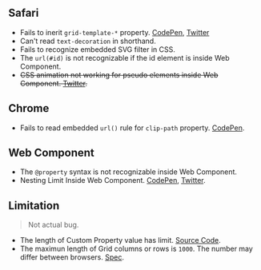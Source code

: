 ## Safari

* Fails to inerit `grid-template-*` property.  [CodePen](https://codepen.io/yuanchuan/pen/WNeWVbO), [Twitter](https://twitter.com/yuanchuan23/status/1177644437645611008)
* Can't read `text-decoration` in shorthand.
* Fails to recognize embedded SVG filter in CSS.
* The `url(#id)` is not recognizable if the id element is inside Web Component.
* <del>CSS animation not working for pseudo elements inside Web Component. [Twitter](https://twitter.com/yuanchuan23/status/1048768113720750080).</del>


## Chrome

* Fails to read embedded `url()` rule for `clip-path` property. [CodePen](https://codepen.io/yuanchuan/pen/d31f35f2eb9efe8b72a6639f598f0f0a).


## Web Component

* The `@property` syntax is not recognizable inside Web Component.
* Nesting Limit Inside Web Component. [CodePen](https://codepen.io/yuanchuan/pen/zQxBmW), [Twitter](https://twitter.com/yuanchuan23/status/1125406185652355072).


## Limitation
> Not actual bug.

* The length of Custom Property value has limit. [Source Code](https://github.com/chromium/chromium/blob/e397b82e6b6131440d9cf951b174e95434e8ecc3/third_party/blink/renderer/core/css/resolver/style_cascade.h#L361).
* The maximun length of Grid columns or rows is `1000`. The number may differ between browsers. [Spec](https://www.w3.org/TR/css-grid-1/#overlarge-grids).
